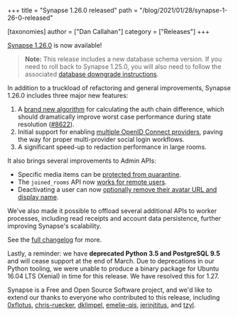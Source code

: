 +++
title = "Synapse 1.26.0 released"
path = "/blog/2021/01/28/synapse-1-26-0-released"

[taxonomies]
author = ["Dan Callahan"]
category = ["Releases"]
+++

[Synapse 1.26.0](https://github.com/matrix-org/synapse/releases/tag/v1.26.0) is now available!

>   __Note:__ This release includes a new database schema version. If you need to roll back to Synapse 1.25.0, you will also need to follow the associated [database downgrade instructions](https://github.com/matrix-org/synapse/blob/v1.26.0/UPGRADE.rst#upgrading-to-v1260).

In addition to a truckload of refactoring and general improvements, Synapse 1.26.0 includes three major new features:

1.  A [brand new algorithm](https://github.com/matrix-org/synapse/blob/v1.26.0/docs/auth_chain_difference_algorithm.md) for calculating the auth chain difference, which should dramatically improve worst case performance during state resolution ([#8622](https://github.com/matrix-org/synapse/issues/8622)).
2.  Initial support for enabling [multiple OpenID Connect providers](https://github.com/matrix-org/synapse/pull/9110), paving the way for proper multi-provider social login workflows.
3.  A significant speed-up to redaction performance in large rooms.

It also brings several improvements to Admin APIs:

-   Specific media items can be [protected from quarantine](https://github.com/matrix-org/synapse/blob/v1.26.0/docs/admin_api/media_admin_api.md#protecting-media-from-being-quarantined). 
-   The `joined_rooms` API now [works for remote users](https://github.com/matrix-org/synapse/blob/v1.26.0/docs/admin_api/user_admin_api.rst#list-room-memberships-of-an-user).
-   Deactivating a user can now [optionally remove their avatar URL and display name](https://github.com/matrix-org/synapse/blob/v1.26.0/docs/admin_api/user_admin_api.rst#deactivate-account).

We've also made it possible to offload several additional APIs to worker processes, including read receipts and account data persistence, further improving Synapse's scalability.

See the [full changelog](https://github.com/matrix-org/synapse/blob/v1.26.0/CHANGES.md) for more.

Lastly, a reminder: we have __deprecated Python 3.5 and PostgreSQL 9.5__ and will cease support at the end of March. Due to deprecations in our Python tooling, we were unable to produce a binary package for Ubuntu 16.04 LTS (Xenial) in time for this release. We have resolved this for 1.27.

Synapse is a Free and Open Source Software project, and we'd like to extend our thanks to everyone who contributed to this release, including [0xflotus](https://github.com/0xflotus), [chris-ruecker](https://github.com/chris-ruecker), [dklimpel](https://github.com/dklimpel), [emelie-qis](https://github.com/emelie-qis), [jerinjtitus](https://github.com/jerinjtitus), and [tzyl](https://github.com/tzyl).

